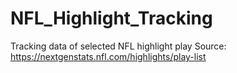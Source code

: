 # NFL_Highlight_Tracking

Tracking data of selected NFL highlight play Source: https://nextgenstats.nfl.com/highlights/play-list
